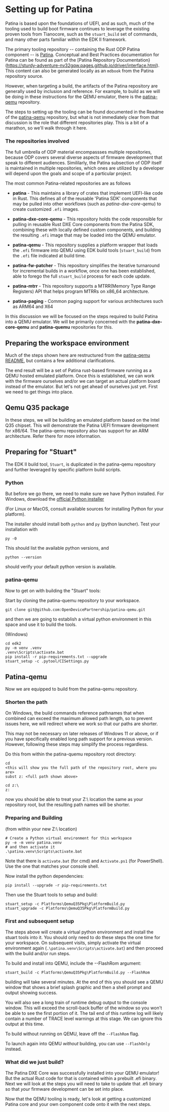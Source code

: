 # Setting up for Patina

Patina is based upon the foundations of UEFI, and as such, much of the tooling used to build boot firmware
continues to leverage the existing proven tools from Tianocore, such as the `stuart_build` set of commands, and many other parts familiar within the EDK II framework.

The primary tooling repository -- containing the Rust ODP Patina component -- is [Patina](https://github.com/OpenDevicePartnership/patina).  Conceptual and Best Practices documentation for Patina can be found as part of the [Patina Repository Documentation}(https://sturdy-adventure-nv32gqw.pages.github.io/driver/interface.html).  This content can also be generated locally as an `mdbook` from the Patina repository source.

However, when targeting a build, the artifacts of the Patina repository are generally used by inclusion and reference.  For example, 
to build as we will be doing in these instructions for the QEMU emulator, there is the [patina-qemu](https://github.com/OpenDevicePartnership/patina-qemu) repository.

The steps to setting up the tooling can be found documented in the Readme of the [patina-qemu](https://github.com/OpenDevicePartnership/patina-qemu) repository, but what is not immediately clear from that discussion is the role that different repositories play.  This is a bit of a marathon, so we'll walk through it here.

### The repositories involved
The full umbrella of ODP material encompassses multiple repositories, because ODP covers several diverse aspects of firmware development that speak to different audiences.  Simililarly, the Patina subsection of ODP itself is maintained in multiple repositories, which ones are utilized by a developer will depend upon the goals and scope of a particular project.

The most common Patina-related repositories are as follows

- __patina__ - This maintains a library of crates that implement UEFI-like code in Rust. This defines all of the reusable
'Patina SDK' components that may be pulled into other workflows (such as _patina-dxe-core-qemu_) to create customized `.efi` images.

- __patina-dxe-core-qemu__ - This repository holds the code responsible for pulling in reusable Rust DXE Core components from the Patina SDK, combining these with locally defined custom components, and building the resulting `.efi` image that may be loaded into the QEMU emulator.

- __patina-qemu__ - This repository supplies a platform wrapper that loads the `.efi` firmware into QEMU using EDK build tools (`stuart_build`) from the `.efi` file indicated at build time.

- __patina-fw-patcher__ - This repository simplifies the iterative turnaround for incremental builds in a workflow, once one has been established, able to forego the full `stuart_build` process for each code update.

- __patina-mtrr__ - This repository supports a MTRR(Memory Type Range Registers) API that helps program MTRRs on x86_64 architecture.
- __patina-paging__ - Common paging support for various architectures such as ARM64 and X64

In this discussion we will be focused on the steps required to build Patina into a QEMU emulator.  We will be primarily concerned
with the __patina-dxe-core-qemu__ and __patina-quemu__ repositories for this.

## Preparing the workspace environment

Much of the steps shown here are restructured from the [patina-qemu README](https://github.com/OpenDevicePartnership/patina-qemu?tab=readme-ov-file#first-time-tool-setup-instructions-for-this-repository), but contains a few additional clarifications.

The end result will be a set of Patina rust-based firmware running as a QEMU hosted emulated platform.  Once this is established, we can work with the firmware ourselves and/or we can target an actual platform board instead of the emulator.  But let's not get ahead of ourselves just yet.  First we need to get things into place.

## Qemu Q35 package
In these steps, we will be building an emulated platform based on the Intel Q35 chipset. This will demonstrate the Patina UEFI firmware development for x86/64.  The patina-qemu repository also has support for an ARM architecture. Refer there for more information.

## Preparing for "Stuart"
The EDK II build tool, `Stuart`, is duplicated in the patina-qemu repository and further leveraged by specific platform build scripts.

### Python
But before we go there, we need to make sure we have Python installed.
For Windows, download the [official Python installer]( https://www.python.org/downloads/windows/)

(For Linux or MacOS, consult available sources for installing Python for your platform).

The installer should install both `python` and `py` (python launcher).  Test your installation with

```
py -0
```
This should list the available python versions, and

```
python --version
```
should verify your default python version is available.

### patina-qemu
Now to get on with building the "Stuart" tools:

Start by cloning the patina-quemu repository to your workspace.  

```
git clone git@github.com:OpenDevicePartnership/patina-qemu.git
```


and then we are going to establish a virtual python environment in this space and use it to build the tools.

(Windows)
```
cd edk2
py -m venv .venv
.venv\Scripts\activate.bat
pip install -r pip-requirements.txt --upgrade
stuart_setup -c .pytool/CISettings.py
```

## Patina-qemu
Now we are equipped to build from the patina-qemu repository.

### Shorten the path
On Windows, the build commands reference pathnames that when combined can exceed the maximum allowed path length, so to prevent issues here, we will redirect where we work so that our paths are shorter.

This may not be necessary on later releases of Windows 11 or above, or if you have specifically enabled long path support for a previous version. However, following these steps may simplify the process regardless.

Do this from within the patina-quemu repository root directory:

```
cd
<this will show you the full path of the repository root, where you are>
subst z: <full path shown above>

cd z:\
z:
```

now you should be able to treat your Z:\ location the same as your repository root, but the resulting path names will be shorter.


### Preparing and Building
(from within your new Z:\ location)

```
# Create a Python virtual environment for this workspace
py -e -m venv patina.venv 
# and then activate it
.\patina.venv\Scripts\activate.bat
```
Note that there is `activate.bat` (for cmd) and `Activate.ps1` (for PowerShell).  Use the one that matches your console shell.

Now install the python dependencies:
```
pip install --upgrade -r pip-requirements.txt
```
Then use the Stuart tools to setup and build:
```
stuart_setup -c Platforms\QemuQ35Pkg\PlatformBuild.py
stuart_upgrade -c Platforms\QemuQ35Pkg\PlatformBuild.py

```
### First and subsequent setup 
The steps above will create a virtual python environment and install the stuart tools into it.
You should only need to do these steps the one time for your workspace.
On subsequent visits, simply activate the virtual environment again (`.\patina.venv\Scripts\activate.bat`) 
and then proceed with the build and/or run steps.

To build and install into QEMU, include the --FlashRom argument:
```
stuart_build -c Platforms\QemuQ35Pkg\PlatformBuild.py --FlashRom
```

building will take several minutes.  At the end of this you should see a QEMU window that shows a brief splash graphic and then a shell prompt and output showing success.

You will also see a long train of runtime debug output to the console window.  This will exceed the scroll-back buffer of the window so you won't be able to see the first portion of it.  The tail end of this runtime log will likely contain a number of TRACE level warnings at this stage.  We can ignore this output at this time.

To build without running on QEMU, leave off the `--FlashRom` flag.

To launch again into QEMU _without_ building, you can use `--FlashOnly` instead.  

### What did we just build?
The Patina DXE Core was successfully installed into your QEMU emulator!  But the actual Rust code for that is contained within a prebuilt .efi binary.  Next we will look at the steps you will need to take to update that .efi binary so that _your_ firmware development can be set into place.

Now that the QEMU tooling is ready, let's look at getting a customized Patina core and your own component code onto it with the next steps.



